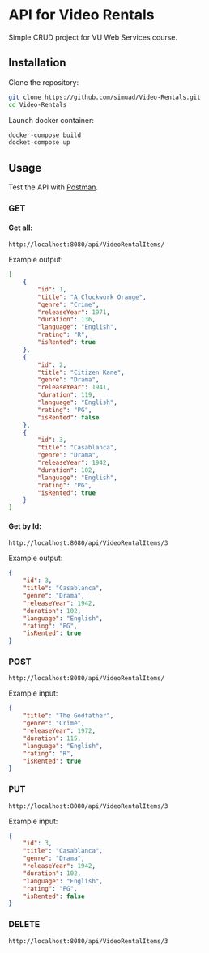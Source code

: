 ﻿# API for Video Rentals
Simple CRUD project for VU Web Services course.
## Installation
Clone the repository:
```bash
git clone https://github.com/simuad/Video-Rentals.git
cd Video-Rentals
```
Launch docker container:
```bash
docker-compose build
docket-compose up
```
## Usage
Test the API with [Postman](https://www.postman.com/).
### GET
#### Get all:
```
http://localhost:8080/api/VideoRentalItems/
```
Example output:
```JSON
[
    {
        "id": 1,
        "title": "A Clockwork Orange",
        "genre": "Crime",
        "releaseYear": 1971,
        "duration": 136,
        "language": "English",
        "rating": "R",
        "isRented": true
    },
    {
        "id": 2,
        "title": "Citizen Kane",
        "genre": "Drama",
        "releaseYear": 1941,
        "duration": 119,
        "language": "English",
        "rating": "PG",
        "isRented": false
    },
    {
        "id": 3,
        "title": "Casablanca",
        "genre": "Drama",
        "releaseYear": 1942,
        "duration": 102,
        "language": "English",
        "rating": "PG",
        "isRented": true
    }
]
```
#### Get by Id:
```
http://localhost:8080/api/VideoRentalItems/3
```
Example output:
```JSON
{
    "id": 3,
    "title": "Casablanca",
    "genre": "Drama",
    "releaseYear": 1942,
    "duration": 102,
    "language": "English",
    "rating": "PG",
    "isRented": true
}
```
### POST
```
http://localhost:8080/api/VideoRentalItems/
```
Example input:
```JSON
{
    "title": "The Godfather",
    "genre": "Crime",
    "releaseYear": 1972,
    "duration": 115,
    "language": "English",
    "rating": "R",
    "isRented": true
}
```
### PUT
```
http://localhost:8080/api/VideoRentalItems/3
```
Example input:
```JSON
{
    "id": 3,
    "title": "Casablanca",
    "genre": "Drama",
    "releaseYear": 1942,
    "duration": 102,
    "language": "English",
    "rating": "PG",
    "isRented": false
}
```
### DELETE
```
http://localhost:8080/api/VideoRentalItems/3
```